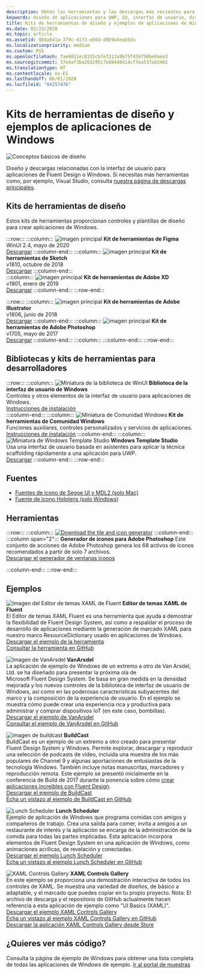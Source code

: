 ```yaml
---
description: Obtén las herramientas y las descargas más recientes para los diseños de la distribución y los controles de la interfaz de usuario de las aplicaciones de Windows.
keywords: diseño de aplicaciones para UWP, IU, interfaz de usuario, diseños de interfaz de usuario, descargas, herramientas de UWP, diseño de aplicaciones de Windows, herramientas de interfaz de usuario de windows
title: Kits de herramientas de diseño y ejemplos de aplicaciones de Windows
ms.date: 03/23/2020
ms.topic: article
ms.assetid: 88da6d1a-379c-4173-a56d-d8b9a4eab5da
ms.localizationpriority: medium
ms.custom: RS5
ms.openlocfilehash: fae8031ec8255cbfef313a9b75f459750be0aee3
ms.sourcegitcommit: 37e4af3ba203295c7e88448414cf7ea537ab5402
ms.translationtype: HT
ms.contentlocale: es-ES
ms.lasthandoff: 06/01/2020
ms.locfileid: "84257476"
---
```

# <a name="design-toolkits-and-samples-for-windows-apps"></a>Kits de herramientas de diseño y ejemplos de aplicaciones de Windows

![Conceptos básicos de diseño](../images/downloads-2x.png)

Diseño y descargas relacionadas con la interfaz de usuario para aplicaciones de Fluent Design o Windows. Si necesitas más herramientas como, por ejemplo, Visual Studio, consulta <a href="https://developer.microsoft.com/windows/downloads">nuestra página de descargas principales</a>.

## <a name="design-toolkits"></a>Kits de herramientas de diseño

Estos kits de herramientas proporcionan controles y plantillas de diseño para crear aplicaciones de Windows.

:::row:::
    :::column:::
![imagen principal](images/figma.png)
<b>Kit de herramientas de Figma</b><br>
WinUI 2.4, mayo de 2020<br>
<a href="https://aka.ms/figmatoolkit">Descargar</a>
    :::column-end:::
    :::column:::
![imagen principal](images/sketch.png)
<b>Kit de herramientas de Sketch</b><br>
v1810, octubre de 2018<br>
<a href="https://aka.ms/sketchtoolkit">Descargar</a>
    :::column-end:::    
    :::column:::
![imagen principal](images/adobe-xd.png)
<b>Kit de herramientas de Adobe XD</b><br>
v1901, enero de 2019<br>
<a href="https://aka.ms/adobexdtoolkit">Descargar</a>
    :::column-end:::
:::row-end:::

:::row:::
    :::column:::
![imagen principal](images/adobe-illustrator.png)
<b>Kit de herramientas de Adobe Illustrator</b><br>
v1806, junio de 2018<br>
<a href="https://aka.ms/adobeillustratortoolkit">Descargar</a>
    :::column-end:::
    :::column:::
![imagen principal](images/adobe-photoshop.png)
<b>Kit de herramientas de Adobe Photoshop</b><br>
v1705, mayo de 2017<br>
<a href="https://aka.ms/adobephotoshoptoolkit">Descargar</a>
    :::column-end:::
    :::column:::
    :::column-end:::
:::row-end:::

## <a name="developer-toolkits-and-libraries"></a>Bibliotecas y kits de herramientas para desarrolladores

:::row:::
    :::column:::
![Miniatura de la biblioteca de WinUI](images/WinUI-library.png)
<b>Biblioteca de la interfaz de usuario de Windows</b><br>
Controles y otros elementos de la interfaz de usuario para aplicaciones de Windows.<br/>
<a href="/uwp/toolkits/winui/getting-started">Instrucciones de instalación</a><br/>
    :::column-end:::
    :::column:::
![Miniatura de Comunidad Windows](images/Windows-community-toolkit.png)
<b>Kit de herramientas de Comunidad Windows</b><br>
Funciones auxiliares, controles personalizados y servicios de aplicaciones.<br />
<a href="/windows/uwpcommunitytoolkit/getting-started">Instrucciones de instalación</a>
    :::column-end:::
    :::column:::
        ![Miniatura de Windows Template Studio](images/Windows-template-studio.png) <b>Windows Template Studio</b><br>
        Usa una interfaz de usuario basada en asistentes para aplicar la técnica scaffolding rápidamente a una aplicación para UWP.<br />
        <a href="https://aka.ms/wtsinstall">Descargar</a>
    :::column-end:::
:::row-end:::

## <a name="fonts"></a>Fuentes

* <a href="https://aka.ms/SegoeFonts">Fuentes de icono de Segoe UI y MDL2 (solo Mac)</a>
* <a href="https://aka.ms/hololensiconfont">Fuente de icono Hololens (solo Windows)</a>

## <a name="tools"></a>Herramientas

:::row:::
    :::column:::
<a href="https://download.microsoft.com/download/B/5/F/B5F22952-44DF-46EC-820B-11951AE01AEC/UWP tile and icon asset generator.zip"><img src="images/tile-icon-generator.png" alt="Download the tile and icon generator"/></a>
    :::column-end:::
    :::column span="2":::
      **Generador de iconos para Adobe Photoshop** Este conjunto de acciones de Adobe Photoshop genera los 68 activos de iconos recomendados a partir de solo 7 archivos. <br/><a href="https://download.microsoft.com/download/B/5/F/B5F22952-44DF-46EC-820B-11951AE01AEC/UWP tile and icon asset generator.zip">Descargar el generador de ventanas iconos</a></p>
    :::column-end:::
:::row-end:::

    
## <a name="samples"></a>Ejemplos

![Imagen del Editor de temas XAML de Fluent](images/XamlThemeEditor_screenshot.png)
**Editor de temas XAML de Fluent**<br>
El Editor de temas XAML Fluent es una herramienta que ayuda a demostrar la flexibilidad de Fluent Design System, así como a respaldar el proceso de desarrollo de aplicaciones mediante la generación de marcado XAML para nuestro marco ResourceDictionary usado en aplicaciones de Windows.
<a href="https://github.com/Microsoft/fluent-xaml-theme-editor/archive/master.zip">Descargar el ejemplo de la herramienta</a> <br><a href="https://github.com/Microsoft/fluent-xaml-theme-editor">Consultar la herramienta en GitHub</a>

![Imagen de VanArsdel](images/VanArsdel_Screenshot.png)
**VanArsdel**<br>
La aplicación de ejemplo de Windows de un extremo a otro de Van Arsdel, Ltd. se ha diseñado para presentar la próxima ola de Microsoft Fluent Design System. Se basa en gran medida en la densidad mejorada y los nuevos controles de la <a herf="https://docs.microsoft.com/uwp/toolkits/winui/">biblioteca de interfaz de usuario de Windows</a>, así como en las poderosas características subyacentes del marco y la composición de la experiencia de usuario. En el ejemplo se muestra cómo puede crear una experiencia rica y productiva para administrar y comprar dispositivos IoT (en este caso, bombillas).<br>
<a href="https://github.com/Microsoft/VanArsdel/archive/master.zip">Descargar el ejemplo de VanArsdel</a> <br><a href="https://github.com/microsoft/vanarsdel">Consultar el ejemplo de VanArsdel en GitHub</a>

![imagen de buildcast](images/buildcast.png)
**BuildCast**<br>
BuildCast es un ejemplo de un extremo a otro creado para presentar Fluent Design System y Windows. Permite explorar, descargar y reproducir una selección de podcasts de vídeo, incluida una muestra de los más populares de Channel 9 y algunas aportaciones de entusiastas de la tecnología Windows. También incluye notas manuscritas, marcadores y reproducción remota. Este ejemplo se presentó inicialmente en la conferencia de Build de 2017 durante la ponencia sobre cómo <a href="https://channel9.msdn.com/Events/Build/2017/B8034">crear aplicaciones increíbles con Fluent Design</a>. <br>
<a href="https://github.com/Microsoft/BuildCast/archive/master.zip">Descargar el ejemplo de BuildCast</a> <br><a href="https://github.com/Microsoft/BuildCast">Echa un vistazo al ejemplo de BuildCast en GitHub</a>

![Lunch Scheduler](images/lunchscheduler.png)
**Lunch Scheduler**<br>
Ejemplo de aplicación de Windows que programa comidas con amigos y compañeros de trabajo. Crea una salida para comer, invita a amigos a un restaurante de interés y la aplicación se encarga de la administración de la comida para todas las partes implicadas. Esta aplicación incorpora elementos de Fluent Design System en una aplicación de Windows, como animaciones acrílicas, de revelación y conectadas. <br/><a href="https://github.com/Microsoft/Windows-appsample-lunch-scheduler/archive/master.zip">Descargar el ejemplo Lunch Scheduler</a><br/><a href="https://github.com/Microsoft/Windows-appsample-lunch-scheduler">Echa un vistazo al ejemplo Lunch Scheduler en GitHub</a></p>  

![XAML Controls Gallery](images/xaml-controls-gallery.png)
**XAML Controls Gallery**<br>
En este ejemplo se proporciona una demostración interactiva de todos los controles de XAML. Se muestra una variedad de diseños, de básico a adaptable, y el marcado que puedes copiar en tu propio proyecto. Nota: El archivo de descarga y el repositorio de GitHub actualmente hacen referencia a esta aplicación de ejemplo como "UI Basics (XAML)". <br/><a href="https://github.com/Microsoft/Windows-universal-samples/archive/master.zip">Descargar el ejemplo XAML Controls Gallery</a><br/><a href="https://github.com/Microsoft/Xaml-Controls-Gallery">Echa un vistazo al ejemplo XAML Controls Gallery en GitHub</a> <br/><a href="https://www.microsoft.com/store/apps/9msvh128x2zt">Descargar la aplicación XAML Controls Gallery desde Store</a></p>

## <a name="want-more-code"></a>¿Quieres ver más código?

Consulta la página de ejemplo de Windows para obtener una lista completa de todas las aplicaciones de Windows de ejemplo. <a href="https://developer.microsoft.com/windows/samples">Ir al portal de muestras</a>
